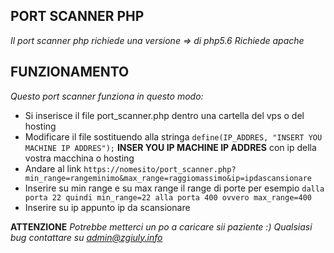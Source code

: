 ## PORT SCANNER PHP

*Il port scanner php richiede una versione => di php5.6*
*Richiede apache*

## FUNZIONAMENTO

*Questo port scanner funziona in questo modo:*

 - Si inserisce il file port_scanner.php dentro una cartella del vps o del hosting
 - Modificare il file sostituendo alla stringa `define(IP_ADDRES, "INSERT YOU MACHINE IP ADDRES");` **INSER YOU IP MACHINE IP ADDRES** con ip della vostra macchina o hosting
 - Andare al link `https://nomesito/port_scanner.php?min_range=rangeminimo&max_range=raggiomassimo&ip=ipdascansionare`
 - Inserire su min range e su max range il range di porte per esempio `dalla porta 22 quindi min_range=22 alla porta 400 ovvero max_range=400`
 - Inserire su ip appunto ip da scansionare
 
 **ATTENZIONE**
*Potrebbe metterci un po a caricare sii paziente :)*
*Qualsiasi bug contattare su admin@zgiuly.info* 
 
